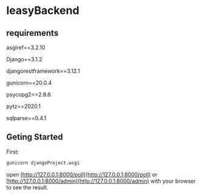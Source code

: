 # leasyBackend

## requirements

asgiref==3.2.10 

Django==3.1.2

djangorestframework==3.12.1

gunicorn==20.0.4

psycopg2==2.8.6

pytz==2020.1

sqlparse==0.4.1

## Geting Started
First:

```bash
gunicorn djangoProject.wsgi
```

open [http://127.0.0.1:8000/poll](http://127.0.0.1:8000/poll) or [http://127.0.0.1:8000/admin](http://127.0.0.1:8000/admin) with your browser to see the result.
